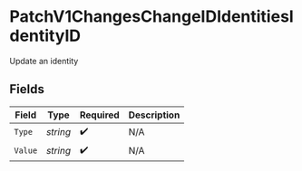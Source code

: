# PatchV1ChangesChangeIDIdentitiesIdentityID

Update an identity


## Fields

| Field              | Type               | Required           | Description        |
| ------------------ | ------------------ | ------------------ | ------------------ |
| `Type`             | *string*           | :heavy_check_mark: | N/A                |
| `Value`            | *string*           | :heavy_check_mark: | N/A                |